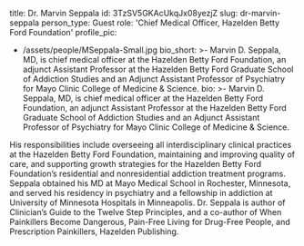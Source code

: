 title: Dr. Marvin Seppala
id: 3TzSV5GKAcUkqJx08yezjZ
slug: dr-marvin-seppala
person_type: Guest
role: 'Chief Medical Officer, Hazelden Betty Ford Foundation'
profile_pic:
  - /assets/people/MSeppala-Small.jpg
bio_short: >-
  Marvin D. Seppala, MD, is chief medical officer at the Hazelden Betty Ford
  Foundation, an adjunct Assistant Professor at the Hazelden Betty Ford Graduate
  School of Addiction Studies and an Adjunct Assistant Professor of Psychiatry
  for Mayo Clinic College of Medicine & Science.
bio: >-
  Marvin D. Seppala, MD, is chief medical officer at the Hazelden Betty Ford
  Foundation, an adjunct Assistant Professor at the Hazelden Betty Ford Graduate
  School of Addiction Studies and an Adjunct Assistant Professor of Psychiatry
  for Mayo Clinic College of Medicine & Science.


  His responsibilities include overseeing all interdisciplinary clinical
  practices at the Hazelden Betty Ford Foundation, maintaining and improving
  quality of care, and supporting growth strategies for the Hazelden Betty Ford
  Foundation’s residential and nonresidential addiction treatment programs.
  Seppala obtained his MD at Mayo Medical School in Rochester, Minnesota, and
  served his residency in psychiatry and a fellowship in addiction at University
  of Minnesota Hospitals in Minneapolis. Dr. Seppala is author of Clinician’s
  Guide to the Twelve Step Principles, and a co-author of When Painkillers
  Become Dangerous, Pain-Free Living for Drug-Free People, and Prescription
  Painkillers, Hazelden Publishing.

